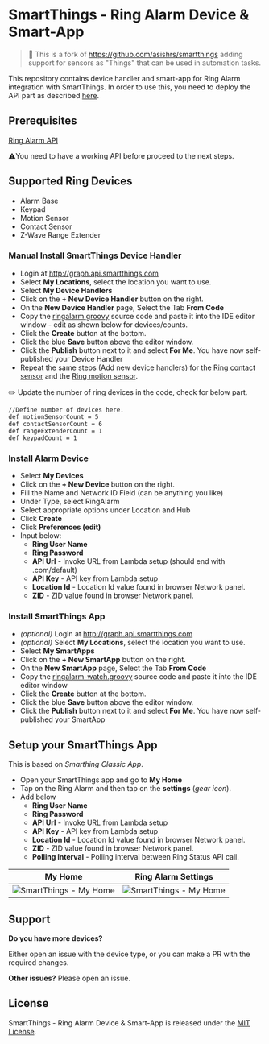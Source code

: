 # SmartThings - Ring Alarm Device & Smart-App

> :mega: This is a fork of https://github.com/asishrs/smartthings adding support for sensors as "Things" that can be used in automation tasks.

This repository contains device handler and smart-app for Ring Alarm integration with SmartThings. In order to use this, you need to deploy the API part as described [here](https://github.com/asishrs/smartthings-ringalarmv2 ).

## Prerequisites 
[Ring Alarm API](https://github.com/asishrs/smartthings-ringalarmv2 ) 

 :warning:You need to have a working API before proceed to the next steps.

## Supported Ring Devices

- Alarm Base
- Keypad
- Motion Sensor
- Contact Sensor
- Z-Wave Range Extender 


### Manual Install SmartThings Device Handler
 - Login at http://graph.api.smartthings.com
 - Select **My Locations**, select the location you want to use.
 - Select  **My Device Handlers**
 - Click on the **+ New Device Handler** button on the right.
 - On the **New Device Handler** page, Select the Tab **From Code**
  - Copy the [ringalarm.groovy](devicetypes/javierj/RingAlarmWithSensors.groovy) source code and paste it into the IDE editor window - edit as shown below for devices/counts.
  - Click the **Create** button at the bottom.
  - Click the blue **Save** button above the editor window.
  - Click the **Publish** button next to it and select **For Me**. You have now self-published your Device Handler
  - Repeat the same steps (Add new device handlers) for the [Ring contact sensor](devicetypes/javierj/RingContactSensor.groovy) and the [Ring motion sensor](devicetypes/javierj/RingMotionSensor.groovy).

:pencil2: Update the number of ring devices in the code, check for below part.

```
//Define number of devices here.
def motionSensorCount = 5
def contactSensorCount = 6
def rangeExtenderCount = 1
def keypadCount = 1
```

### Install Alarm Device  
  - Select **My Devices**
  - Click on the **+ New Device** button on the right.
  - Fill the Name and Network ID Field (can be anything you like)
  - Under Type, select RingAlarm
  - Select appropriate options under Location and Hub
  - Click **Create**
  - Click **Preferences (edit)** 
  - Input below:
    - **Ring User Name**
    - **Ring Password**
    - **API Url** - Invoke URL from Lambda setup (should end with .com/default)
    - **API Key** - API key from Lambda setup
    - **Location Id** - Location Id value found in browser Network panel.
    - **ZID** - ZID value found in browser Network panel.


### Install SmartThings App
 - *(optional)* Login at http://graph.api.smartthings.com
 - *(optional)* Select **My Locations**, select the location you want to use.
 - Select **My SmartApps**
- Click on the **+ New SmartApp** button on the right.
- On the **New SmartApp**  page, Select the Tab **From Code**
- Copy the [ringalarm-watch.groovy](smartapps/asishrs/ringalarm-watch.src/ringalarm-watch.groovy) source code and paste it into the IDE editor window
- Click the **Create** button at the bottom.
- Click the blue **Save** button above the editor window.
- Click the **Publish** button next to it and select **For Me**. You have now self-published your SmartApp

## Setup your SmartThings App
This is based on *Smarthing Classic App*.

- Open your SmartThings app and go to **My Home**
- Tap on the Ring Alarm and then tap on the **settings** (*gear icon*).
- Add below
  - **Ring User Name**
  - **Ring Password**
  - **API Url** - Invoke URL from Lambda setup
  - **API Key** - API key from Lambda setup
  - **Location Id** - Location Id value found in browser Network panel.
  - **ZID** - ZID value found in browser Network panel.
  - **Polling Interval** - Polling interval between Ring Status API call.

|                           My Home                            | Ring Alarm Settings                                          |
| :----------------------------------------------------------: | ------------------------------------------------------------ |
| ![SmartThings - My Home](images/smarthings_classic_app.jpg?raw=true "SmartThings Classic- Home") | ![SmartThings - My Home](images/smartthings-classic-app-settings.jpg?raw=true "SmartThings Classic- Home") |

## Support

**Do you have more devices?**

Either open an issue with the device type, or you can make a PR with the required changes. 

**Other issues?**
Please open an issue.

## License

SmartThings - Ring Alarm Device & Smart-App is released under the [MIT License](https://opensource.org/licenses/MIT).
